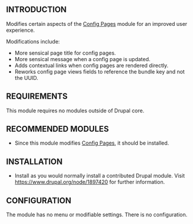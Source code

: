INTRODUCTION
------------

Modifies certain aspects of the [Config Pages] module for an improved user
experience.

Modifications include:

- More sensical page title for config pages.
- More sensical message when a config page is updated.
- Adds contextual links when config pages are rendered directly.
- Reworks config page views fields to reference the bundle key and not the UUID.

REQUIREMENTS
------------

This module requires no modules outside of Drupal core.

RECOMMENDED MODULES
-------------------

* Since this module modifies [Config Pages], it should be installed.

INSTALLATION
------------

* Install as you would normally install a contributed Drupal module. Visit
  https://www.drupal.org/node/1897420 for further information.

CONFIGURATION
-------------

The module has no menu or modifiable settings. There is no configuration.

[Config Pages]: https://www.drupal.org/project/config_pages
